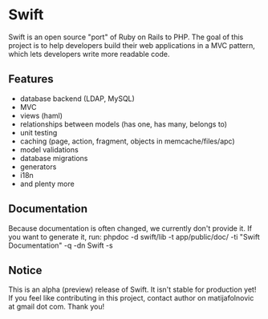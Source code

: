 Swift
====================================

Swift is an open source "port" of Ruby on Rails to PHP.
The goal of this project is to help developers build their web applications in a MVC pattern, which lets developers write more readable code.

## Features

- database backend (LDAP, MySQL)
- MVC
- views (haml)
- relationships between models (has one, has many, belongs to)
- unit testing
- caching (page, action, fragment, objects in memcache/files/apc)
- model validations
- database migrations
- generators
- i18n
- and plenty more

## Documentation

Because documentation is often changed, we currently don't provide it.
If you want to generate it, run:
phpdoc -d swift/lib -t app/public/doc/ -ti "Swift Documentation" -q -dn Swift -s

## Notice

This is an alpha (preview) release of Swift. It isn't stable for production yet!
If you feel like contributing in this project, contact author on matijafolnovic at gmail dot com. Thank you!
